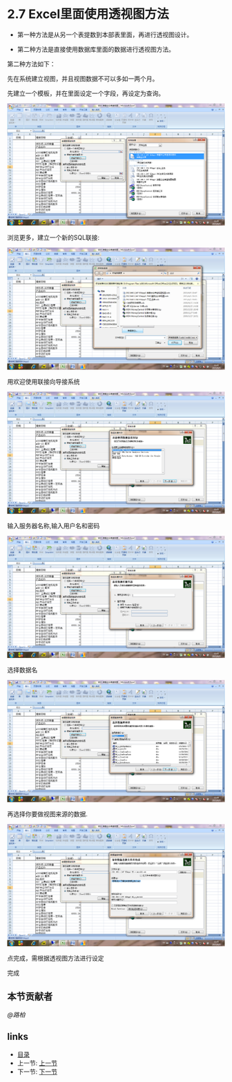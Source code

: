 # 2.7 Excel里面使用透视图方法
* 第一种方法是从另一个表提数到本部表里面，再进行透视图设计。

* 第二种方法是直接使用数据库里面的数据进行透视图方法。

第二种方法如下：

先在系统建立视图，并且视图数据不可以多如一两个月。

先建立一个模板，并在里面设定一个字段，再设定为查询。

![](images/2.7.1.png) 

浏览更多，建立一个新的SQL联接:

![](images/2.7.2.png)
 
用欢迎使用联接向导接系统
 
![](images/2.7.3.png)

输入服务器名称,输入用户名和密码

![](images/2.7.4.png)

选择数据名

![](images/2.7.5.png)
 
再选择你要做视图来源的数据.

![](images/2.7.6.png)

点完成，需根据透视图方法进行设定

完成

## 本节贡献者
*@路柏*  

## links
  * [目录](<preface.md>)
  * 上一节: [上一节](<02.6.md>)
  * 下一节: [下一节](<02.8.md>)
